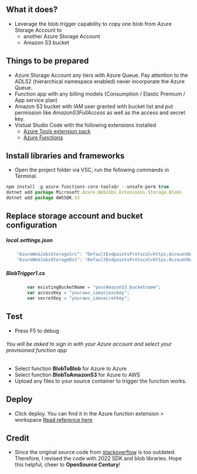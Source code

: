 ## What it does?

- Leverage the blob trigger capability to copy one blob from Azure Storage Account to
  - another Azure Storage Account
  - Amazon S3 bucket

## Things to be prepared

- Azure Storage Account any tiers with Azure Queue. Pay attention to the ADLS2 (hierarchical namespace enabled) never incorporate the Azure Queue.
- Function app with any billing models (Consumption / Elastic Premium / App service plan)
- Amazon S3 bucket with IAM user granted with bucket list and put permission like *AmazonS3FullAccess* as well as the access and secret key.
- Vistual Studio Code with the following extensions installed
  - [Azure Tools extension pack](https://marketplace.visualstudio.com/items?itemName=ms-vscode.vscode-node-azure-pack)
  - [Azure Functions](https://marketplace.visualstudio.com/items?itemName=ms-azuretools.vscode-azurefunctions)



## Install libraries and frameworks
- Open the project folder via VSC, run the following commands in Terminal.
```javascript
npm install -g azure-functions-core-tools@4 --unsafe-perm true  
dotnet add package Microsoft.Azure.WebJobs.Extensions.Storage.Blobs
dotnet add package AWSSDK.S3
```

## Replace storage account and  bucket configuration
##### local.settings.json
```javascript
    "AzureWebJobsStorageSrc": "DefaultEndpointsProtocol=https;AccountName={yoursrcstorageacctname};AccountKey={yoursrcstorageacctkey};EndpointSuffix=core.windows.net",
    "AzureWebJobsStorageDst": "DefaultEndpointsProtocol=https;AccountName={yourdststorageacctname};AccountKey={yourdststorageacctkey};EndpointSuffix=core.windows.net",
```
##### BlobTrigger1.cs
```javascript
        var existingBucketName = "yourAmazonS3_bucketname";
        var accessKey = "youraws_iamaccesskey";
        var secretKey = "youraws_iamsecretkey";
```
## Test
- Press F5 to debug
###### You will be asked to sign in with your Azure account and select your provisioned function app
- Select function **BlobToBlob** for Azure to Azure
- Select function **BlobToAmazonS3** for Azure to AWS
- Upload any files to your source container to trigger the function works.

## Deploy
- Click deploy. You can find it in the Azure function extension > workspace
[Read reference here](https://learn.microsoft.com/en-us/azure/azure-functions/functions-develop-vs-code?source=recommendations&tabs=csharp#republish-project-files)

## Credit
- Since the original source code from [stackoverflow](https://stackoverflow.com/questions/46861723/copy-from-azure-blob-to-aws-s3-using-c-sharp) is too outdated. Therefore, I revised the code with 2022 SDK and blob libraries. Hope this helpful, cheer to **OpenSource Century**!
